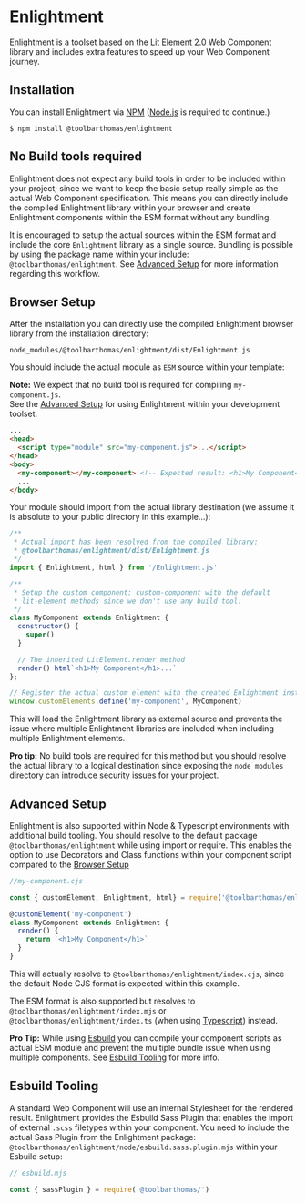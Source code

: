 # Enlightment

Enlightment is a toolset based on the [Lit Element 2.0](https://github.com/lit/lit/) Web Component library and includes extra features to speed up your Web Component journey.


## Installation

You can install Enlightment via [NPM](https://npmjs.com) ([Node.js]([http:](https://nodejs.org/)) is required to continue.)

```
$ npm install @toolbarthomas/enlightment
```
## No Build tools required
Enlightment does not expect any build tools in order to be included within your project; since we want to keep the basic setup really simple as the actual Web Component specification.
This means you can directly include the compiled Enlightment library within your browser and create Enlightment components within the ESM format without any bundling.

It is encouraged to setup the actual sources within the ESM format and include the core `Enlightment` library as a single source. Bundling is possible by using the package name within your include: `@toolbarthomas/enlightment`. See [Advanced Setup](#advanced-setup) for more information regarding this workflow.

<a id="browser-setup"></a>
## Browser Setup

After the installation you can directly use the compiled Enlightment browser library from the installation directory:

```
node_modules/@toolbarthomas/enlightment/dist/Enlightment.js
```

You should include the actual module as `ESM` source within your template:

**Note:** We expect that no build tool is required for compiling `my-component.js`.<br/>See the [Advanced Setup](#advanced-setup) for using Enlightment within your development toolset.


```html
...
<head>
  <script type="module" src="my-component.js">...</script>
</head>
<body>
  <my-component></my-component> <!-- Expected result: <h1>My Component<h1> -->
  ...
</body>
```

Your module should import from the actual library destination (we assume it is absolute to your public directory in this example...):

```js
/**
 * Actual import has been resolved from the compiled library:
 * @toolbarthomas/enlightment/dist/Enlightment.js
 */
import { Enlightment, html } from '/Enlightment.js'

/**
 * Setup the custom component: custom-component with the default
 * lit-element methods since we don't use any build tool:
 */
class MyComponent extends Enlightment {
  constructor() {
    super()
  }

  // The inherited LitElement.render method
  render() html`<h1>My Component</h1>...`
};

// Register the actual custom element with the created Enlightment instance.
window.customElements.define('my-component', MyComponent)

```
This will load the Enlightment library as external source and prevents the issue where multiple Enlightment libraries are included when including multiple Enlightment elements.

**Pro tip:** No build tools are required for this method but you should resolve the actual library to a logical destination since exposing the `node_modules` directory can introduce security issues for your project.

<a id="advanced-setup"></a>
## Advanced Setup

Enlightment is also supported within Node & Typescript environments with additional build tooling. You should resolve to the default package `@toolbarthomas/enlightment` while using import or require. This enables the option to use Decorators and Class functions within your component script compared to the [Browser Setup](#browser-setup)

```js
//my-component.cjs

const { customElement, Enlightment, html} = require('@toolbarthomas/enlightment')

@customElement('my-component')
class MyComponent extends Enlightment {
  render() {
    return `<h1>My Component</h1>`
  }
}

```

This will actually resolve to `@toolbarthomas/enlightment/index.cjs`, since the
default Node CJS format is expected within this example.

The ESM format is also supported but resolves to `@toolbarthomas/enlightment/index.mjs` or `@toolbarthomas/enlightment/index.ts` (when using [Typescript](https://www.typescriptlang.org/)) instead.

**Pro Tip:** While using [Esbuild](https://esbuild.github.io/) you can compile your component scripts as actual ESM module and prevent the multiple bundle issue when using multiple components. See [Esbuild Tooling](#esbuild-tooling) for more info.

## Esbuild Tooling

A standard Web Component will use an internal Stylesheet for the rendered result.
Enlightment provides the Esbuild Sass Plugin that enables the import of external `.scss` filetypes within your component.
You need to include the actual Sass Plugin from the Enlightment package: `@toolbarthomas/enlightment/node/esbuild.sass.plugin.mjs` within your Esbuild setup:

```mjs
// esbuild.mjs

const { sassPlugin } = require('@toolbarthomas/')



```
